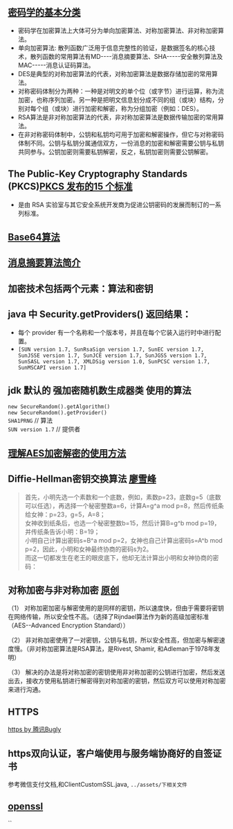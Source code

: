 ##  [密码学的基本分类](http://blog.csdn.net/LonelyRoamer/article/details/7630594)
* 密码学在加密算法上大体可分为单向加密算法、对称加密算法、非对称加密算法。
* 单向加密算法: 散列函数广泛用于信息完整性的验证，是数据签名的核心技术，散列函数的常用算法有MD----消息摘要算法、SHA-----安全散列算法及MAC-----消息认证码算法。
* DES是典型的对称加密算法的代表，对称加密算法是数据存储加密的常用算法。
* 对称密码体制分为两种：一种是对明文的单个位（或字节）进行运算，称为流加密，也称序列加密。另一种是把明文信息划分成不同的组（或块）结构，分别对每个组（或块）进行加密和解密，称为分组加密（例如：DES）。
* RSA算法是非对称加密算法的代表，非对称加密算法是数据传输加密的常用算法。
* 在非对称密码体制中，公钥和私钥均可用于加密和解密操作，但它与对称密码体制不同。公钥与私钥分属通信双方，一份消息的加密和解密需要公钥与私钥共同参与。公钥加密则需要私钥解密，反之，私钥加密则需要公钥解密。
## The Public-Key Cryptography Standards (PKCS)[PKCS 发布的15 个标准](http://falchion.iteye.com/blog/1472453)
* 是由 RSA 实验室与其它安全系统开发商为促进公钥密码的发展而制订的一系列标准。
##  [Base64算法](http://blog.csdn.net/LonelyRoamer/article/details/7633183)
## [消息摘要算法简介](http://blog.csdn.net/LonelyRoamer/article/details/7638478)
## 加密技术包括两个元素：算法和密钥
## java 中 Security.getProviders() 返回结果：
* 每个 provider 有一个名称和一个版本号，并且在每个它装入运行时中进行配置。  
* `[SUN version 1.7, SunRsaSign version 1.7, SunEC version 1.7, SunJSSE version 1.7, SunJCE version 1.7, SunJGSS version 1.7, SunSASL version 1.7, XMLDSig version 1.0, SunPCSC version 1.7, SunMSCAPI version 1.7]`
## jdk 默认的 强加密随机数生成器类 使用的算法
`new SecureRandom().getAlgorithm()`  
`new SecureRandom().getProvider()`  
`SHA1PRNG`  // 算法  
`SUN version 1.7` // 提供者
## [理解AES加密解密的使用方法](http://blog.csdn.net/vieri_32/article/details/48345023)
## Diffie-Hellman密钥交换算法 [廖雪峰](https://zhuanlan.zhihu.com/p/21513964)
> 首先，小明先选一个素数和一个底数，例如，素数p=23，底数g=5（底数可以任选），再选择一个秘密整数a=6，计算A=g^a mod p=8，然后传纸条给女神：p=23，g=5，A=8；  
> 女神收到纸条后，也选一个秘密整数b=15，然后计算B=g^b mod p=19，并传纸条告诉小明：B=19；  
> 小明自己计算出密码s=B^a mod p=2，女神也自己计算出密码s=A^b mod p=2，因此，小明和女神最终协商的密码s为2。  
> 而这一切都发生在老王的眼皮底下，他却无法计算出小明和女神协商的密码：
## 对称加密与非对称加密 [原创](http://www.cnblogs.com/jfzhu/p/4020928.html)
（1） 对称加密加密与解密使用的是同样的密钥，所以速度快，但由于需要将密钥在网络传输，所以安全性不高。（选择了Rijndael算法作为新的高级加密标准（AES--Advanced Encryption Standard））

（2） 非对称加密使用了一对密钥，公钥与私钥，所以安全性高，但加密与解密速度慢。（非对称加密算法是RSA算法，是Rivest, Shamir, 和Adleman于1978年发明）

（3） 解决的办法是将对称加密的密钥使用非对称加密的公钥进行加密，然后发送出去，接收方使用私钥进行解密得到对称加密的密钥，然后双方可以使用对称加密来进行沟通。

## HTTPS
[https by 腾讯Bugly](https://mp.weixin.qq.com/s?__biz=MzA3NTYzODYzMg==&mid=402615812&idx=1&sn=b6dae639119bb66e7025321254b8d973&scene=1&srcid=122439MA3l7gRwfjgNOB76pA#rd)

## https双向认证，客户端使用与服务端协商好的自签证书
参考微信支付文档,和ClientCustomSSL.java, `../assets/下相关文件`

## [openssl](https://baike.baidu.com/item/openssl/5454803?fr=aladdin)
``